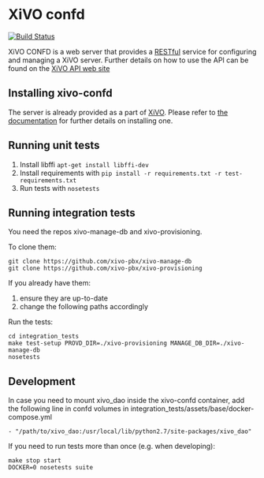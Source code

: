XiVO confd
==========

[![Build Status](https://travis-ci.org/xivo-pbx/xivo-confd.png?branch=master)](https://travis-ci.org/xivo-pbx/xivo-confd)

XiVO CONFD is a web server that provides a [RESTful](http://en.wikipedia.org/wiki/Representational_state_transfer)
service for configuring and managing a XiVO server. Further details on how to use the API can be found on
the [XiVO API web site](http://api.xivo.io)


Installing xivo-confd
---------------------

The server is already provided as a part of [XiVO](http://documentation.xivo.io).
Please refer to [the documentation](ttp://documentation.xivo.io/production/installation/installsystem.html) for
further details on installing one.


Running unit tests
------------------

1. Install libffi ```apt-get install libffi-dev```
2. Install requirements with ```pip install -r requirements.txt -r test-requirements.txt```
3. Run tests with ```nosetests```


Running integration tests
-------------------------

You need the repos xivo-manage-db and xivo-provisioning.

To clone them:

```
git clone https://github.com/xivo-pbx/xivo-manage-db
git clone https://github.com/xivo-pbx/xivo-provisioning
```

If you already have them:

1. ensure they are up-to-date
2. change the following paths accordingly

Run the tests:

```
cd integration_tests
make test-setup PROVD_DIR=./xivo-provisioning MANAGE_DB_DIR=./xivo-manage-db
nosetests
```


Development
-----------

In case you need to mount xivo_dao inside the xivo-confd container, add the
following line in confd volumes in
integration_tests/assets/base/docker-compose.yml

```
- "/path/to/xivo_dao:/usr/local/lib/python2.7/site-packages/xivo_dao"
```

If you need to run tests more than once (e.g. when developing):

```
make stop start
DOCKER=0 nosetests suite
```
